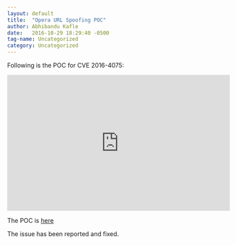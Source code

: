 ```yaml
---
layout: default
title:  "Opera URL Spoofing POC"
author: Abhibandu Kafle
date:   2016-10-29 18:29:40 -0500
tag-name: Uncategorized
category: Uncategorized
---
```

Following is the POC for CVE 2016-4075:

<iframe width="516" height="315" src="https://www.youtube.com/embed/ElZNFXySRCE" title="Opera Browser URL Spoofing CVE 2016 4075" frameborder="0" allow="accelerometer; autoplay; clipboard-write; encrypted-media; gyroscope; picture-in-picture; web-share" allowfullscreen></iframe>

The POC is [here](https://abhikafle.com.np/spoof.html)

The issue has been reported and fixed.